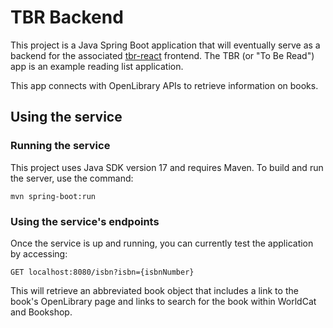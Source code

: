 # TBR Backend

This project is a Java Spring Boot application that will eventually serve as a backend for the associated [tbr-react](https://github.com/aedifice/tbr-react) frontend. The TBR (or "To Be Read") app is an example reading list application.

This app connects with OpenLibrary APIs to retrieve information on books.

## Using the service

### Running the service

This project uses Java SDK version 17 and requires Maven. To build and run the server, use the command:
```
mvn spring-boot:run
```

### Using the service's endpoints

Once the service is up and running, you can currently test the application by accessing:
```
GET localhost:8080/isbn?isbn={isbnNumber}
```

This will retrieve an abbreviated book object that includes a link to the book's OpenLibrary page and links to search for the book within WorldCat and Bookshop.
